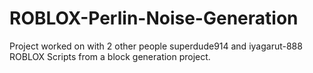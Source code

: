 # ROBLOX-Perlin-Noise-Generation
Project worked on with 2 other people superdude914 and iyagarut-888
ROBLOX Scripts from a block generation project.
